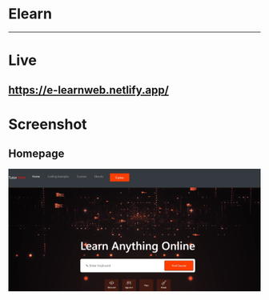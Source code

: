 # Elearn
---
# Live
https://e-learnweb.netlify.app/
---
# Screenshot
## Homepage

![image](https://github.com/gourav-chawla/Elearn/blob/main/1.jpg)



